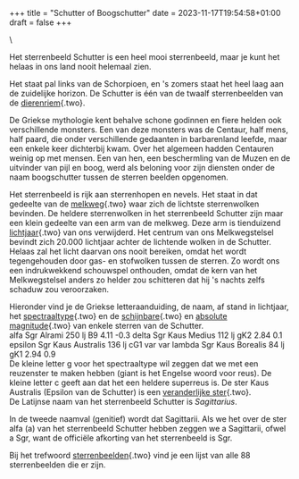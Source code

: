 +++
title = "Schutter of Boogschutter"
date = 2023-11-17T19:54:58+01:00
draft = false
+++

\

Het sterrenbeeld Schutter is een heel mooi sterrenbeeld, maar je kunt
het helaas in ons land nooit helemaal zien.

Het staat pal links van de Schorpioen, en \'s zomers staat het heel laag
aan de zuidelijke horizon. De Schutter is één van de twaalf
sterrenbeelden van de [dierenriem](dierenri.html){.two}.

De Griekse mythologie kent behalve schone godinnen en fiere helden ook
verschillende monsters. Een van deze monsters was de Centaur, half mens,
half paard, die onder verschillende gedaanten in barbarenland leefde,
maar een enkele keer dichterbij kwam. Over het algemeen hadden Centauren
weinig op met mensen. Een van hen, een beschermling van de Muzen en de
uitvinder van pijl en boog, werd als beloning voor zijn diensten onder
de naam boogschutter tussen de sterren beelden opgenomen.

Het sterrenbeeld is rijk aan sterrenhopen en nevels. Het staat in dat
gedeelte van de [melkweg](melkweg.html){.two} waar zich de lichtste
sterrenwolken bevinden. De heldere sterrenwolken in het sterrenbeeld
Schutter zijn maar een klein gedeelte van een arm van de melkweg. Deze
arm is tienduizend [lichtjaar](lichtjaa.html){.two} van ons verwijderd.
Het centrum van ons Melkwegstelsel bevindt zich 20.000 lichtjaar achter
de lichtende wolken in de Schutter. Helaas zal het licht daarvan ons
nooit bereiken, omdat het wordt tegengehouden door gas- en stofwolken
tussen de sterren. Zo wordt ons een indrukwekkend schouwspel onthouden,
omdat de kern van het Melkwegstelsel anders zo helder zou schitteren dat
hij \'s nachts zelfs schaduw zou veroorzaken.

Hieronder vind je de Griekse letteraanduiding, de naam, af stand in
lichtjaar, het [spectraaltype](spectraa.html){.two} en de
[schijnbare](schijnba.html){.two} en [absolute
magnitude](absolute.html){.two} van enkele sterren van de Schutter.\
alfa Sgr Alrami 250 lj B9 4.11 -0.3 delta Sgr Kaus Medius 112 lj gK2
2.84 0.1 epsilon Sgr Kaus Australis 136 lj cG1 var var lambda Sgr Kaus
Borealis 84 lj gK1 2.94 0.9\
De kleine letter g voor het spectraaltype wil zeggen dat we met een
reuzenster te maken hebben (giant is het Engelse woord voor reus). De
kleine letter c geeft aan dat het een heldere superreus is. De ster Kaus
Australis (Epsilon van de Schutter) is een [veranderlijke
ster](verander.html){.two}.\
De Latijnse naam van het sterrenbeeld Schutter is *Sagittarius*.

In de tweede naamval (genitief) wordt dat Sagittarii. Als we het over de
ster alfa (a) van het sterrenbeeld Schutter hebben zeggen we a
Sagittarii, ofwel a Sgr, want de officiële afkorting van het
sterrenbeeld is Sgr.

Bij het trefwoord [sterrenbeelden](sterrenb.html){.two} vind je een
lijst van alle 88 sterrenbeelden die er zijn.
